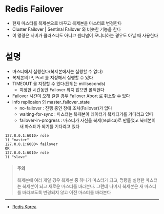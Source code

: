 # Redis Failover
* 현재 마스터를 복제본으로 바꾸고 복제본을 마스터로 변경한다
* Cluster Failover | Sentinal Failover 와 비슷한 기능을 한다
* 이 명령은 서버가 클러스터도 아니고 센티널이 모니터하는 경우도 아닐 때 사용한다

# 설명
* 마스터에서 실행한다(복제본에서는 실행할 수 없다)
* 복제본의 IP, Port 를 지정해서 실행할 수 있다
* TIMEOUT 을 지정할 수 있다(단위는 milliseconds)
  * 지정한 시간동안 Failover 되지 않으면 롤백한다
* Failover 시간이 오래 걸릴 경우 Failover Abort 로 취소할 수 있다
* info replicaion 의 master_failover_state
  * no-failover : 진행 중인 장애 조치(Failover)가 없다
  * waiting-for-sync : 마스터는 복제본이 데이터가 복제되기를 기다리고 있따
  * failover-in-progress : 마스터가 자신을 복제(replica)로 만들었고 복제본이 새 마스터가 되기를 기다리고 있다
```
127.0.0.1:6010> role
1) "master"
127.0.0.1:6000> failover
OK
127.0.0.1:6010> role
1) "slave"
```
> #### 주의
> 복제본에 여러 개일 경우 복제본 중 하나가 마스터가 되고, 
> 명령을 실행한 마스터는 복제본이 되고 새로운 마스터를 바라본다.
> 그런데 나머지 복제본은 새 마스터를 바라보도록 변경되지 않고 이전 마스터를 바라본다

---
* [Redis Korea](http://redisgate.kr/redis/server/failover.php)